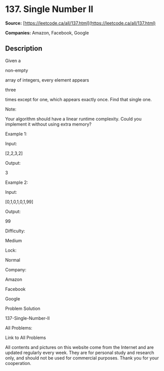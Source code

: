 # 137. Single Number II

**Source:** [https://leetcode.ca/all/137.html](https://leetcode.ca/all/137.html)

**Companies:** Amazon, Facebook, Google

## Description

Given a

non-empty

array of integers, every element appears

three

times except for one, which appears exactly once. Find that single one.

Note:

Your algorithm should have a linear runtime complexity. Could you implement it without using
        extra memory?

Example 1:

Input:

[2,2,3,2]

Output:

3

Example 2:

Input:

[0,1,0,1,0,1,99]

Output:

99

Difficulty:

Medium

Lock:

Normal

Company:

Amazon

Facebook

Google

Problem Solution

137-Single-Number-II

All Problems:

Link to All Problems

All contents and pictures on this website come from the Internet and are updated regularly every week. They are for personal study and research only, and should not be used for commercial purposes. Thank you for your cooperation.

